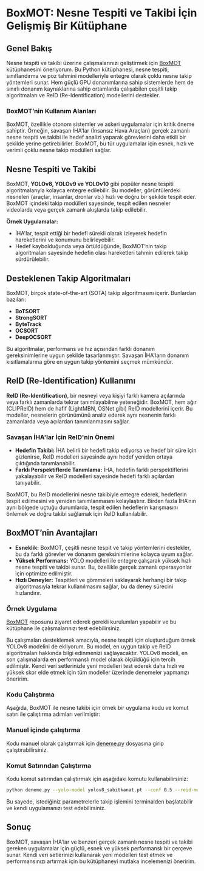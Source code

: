 # BoxMOT: Nesne Tespiti ve Takibi İçin Gelişmiş Bir Kütüphane

## Genel Bakış
Nesne tespiti ve takibi üzerine çalışmalarınızı geliştirmek için [BoxMOT](https://github.com/mikel-brostrom/boxmot.git) kütüphanesini öneriyorum. Bu Python kütüphanesi, nesne tespiti, sınıflandırma ve poz tahmini modelleriyle entegre olarak çoklu nesne takip yöntemleri sunar. Hem güçlü GPU donanımlarına sahip sistemlerde hem de sınırlı donanım kaynaklarına sahip ortamlarda çalışabilen çeşitli takip algoritmaları ve ReID (Re-Identification) modellerini destekler.

### BoxMOT’nin Kullanım Alanları
BoxMOT, özellikle otonom sistemler ve askeri uygulamalar için kritik öneme sahiptir. Örneğin, savaşan İHA'lar (İnsansız Hava Araçları) gerçek zamanlı nesne tespiti ve takibi ile hedef analizi yaparak görevlerini daha etkili bir şekilde yerine getirebilirler. BoxMOT, bu tür uygulamalar için esnek, hızlı ve verimli çoklu nesne takip modülleri sağlar.

## Nesne Tespiti ve Takibi
BoxMOT, **YOLOv8, YOLOv9 ve YOLOv10** gibi popüler nesne tespiti algoritmalarıyla kolayca entegre edilebilir. Bu modeller, görüntülerdeki nesneleri (araçlar, insanlar, dronlar vb.) hızlı ve doğru bir şekilde tespit eder. BoxMOT içindeki takip modülleri sayesinde, tespit edilen nesneler videolarda veya gerçek zamanlı akışlarda takip edilebilir.

**Örnek Uygulamalar:**
- İHA'lar, tespit ettiği bir hedefi sürekli olarak izleyerek hedefin hareketlerini ve konumunu belirleyebilir.
- Hedef kaybolduğunda veya örtüldüğünde, BoxMOT’nin takip algoritmaları sayesinde hedefin olası hareketleri tahmin edilerek takip sürdürülebilir.

## Desteklenen Takip Algoritmaları
BoxMOT, birçok state-of-the-art (SOTA) takip algoritmasını içerir. Bunlardan bazıları:
- **BoTSORT**
- **StrongSORT**
- **ByteTrack**
- **OCSORT**
- **DeepOCSORT**

Bu algoritmalar, performans ve hız açısından farklı donanım gereksinimlerine uygun şekilde tasarlanmıştır. Savaşan İHA'ların donanım kısıtlamalarına göre en uygun takip yöntemini seçmek mümkündür.

## ReID (Re-Identification) Kullanımı
**ReID (Re-Identification)**, bir nesneyi veya kişiyi farklı kamera açılarında veya farklı zamanlarda tekrar tanımlayabilme yeteneğidir. BoxMOT, hem ağır (CLIPReID) hem de hafif (LightMBN, OSNet gibi) ReID modellerini içerir. Bu modeller, nesnelerin görünümünü analiz ederek aynı nesnenin farklı zamanlarda veya açılardan tanımlanmasını sağlar.

### Savaşan İHA'lar İçin ReID'nin Önemi
- **Hedefin Takibi:** İHA belirli bir hedefi takip ediyorsa ve hedef bir süre için gizlenirse, ReID modelleri sayesinde aynı hedef yeniden ortaya çıktığında tanımlanabilir.
- **Farklı Perspektiflerde Tanımlama:** İHA, hedefin farklı perspektiflerini yakalayabilir ve ReID modelleri sayesinde hedefi farklı açılardan tanıyabilir.

BoxMOT, bu ReID modellerini nesne takibiyle entegre ederek, hedeflerin tespit edilmesini ve yeniden tanımlanmasını kolaylaştırır. Birden fazla İHA’nın aynı bölgede uçtuğu durumlarda, tespit edilen hedeflerin karışmasını önlemek ve doğru takibi sağlamak için ReID kullanılabilir.

## BoxMOT’nin Avantajları
- **Esneklik:** BoxMOT, çeşitli nesne tespit ve takip yöntemlerini destekler, bu da farklı görevler ve donanım gereksinimlerine kolayca uyum sağlar.
- **Yüksek Performans:** YOLO modelleri ile entegre çalışarak yüksek hızlı nesne tespiti ve takibi sunar. Bu, özellikle gerçek zamanlı operasyonlar için optimize edilmiştir.
- **Hızlı Deneyler:** Tespitleri ve gömmeleri saklayarak herhangi bir takip algoritmasıyla tekrar kullanılmasını sağlar, bu da deney sürecini hızlandırır.


### Örnek Uygulama
[BoxMOT](https://github.com/mikel-brostrom/boxmot.git) reposunu ziyaret ederek gerekli kurulumları yapabilir ve bu kütüphane ile çalışmalarınızı test edebilirsiniz.

Bu çalışmaları desteklemek amacıyla, nesne tespiti için oluşturduğum örnek YOLOv8 modelini de ekliyorum. Bu model, en uygun takip ve ReID algoritmaları hakkında bilgi edinmenizi sağlayacaktır. YOLOv8 modeli, en son çalışmalarda en performanslı model olarak ölçüldüğü için tercih edilmiştir. Kendi veri setlerinizle yeni modelleri test ederek daha hızlı ve yüksek skor elde etmek için tüm modeller üzerinde denemeler yapmanızı öneririm.

### Kodu Çalıştırma
Aşağıda, BoxMOT ile nesne takibi için örnek bir uygulama kodu ve komut satırı ile çalıştırma adımları verilmiştir:
### Manuel içinde çalıştırma 
Kodu manuel olarak çalıştırmak için [deneme.py](https://github.com/ilyasdemir-demirilyas/Savasan_IHA_Yarismasi/blob/main/%C3%96rnek_uygulama/deneme.py) dosyasına girip çalıştırabilirsiniz.

### Komut Satırından Çalıştırma
Kodu komut satırından çalıştırmak için aşağıdaki komutu kullanabilirsiniz:

```bash
python deneme.py --yolo-model yolov8_sabitkanat.pt --conf 0.5 --reid-model osnet_x1_0_msmt17.pt --video-source ucus6_1.mp4 --tracker botsort
```

Bu sayede, istediğiniz parametrelerle takip işlemini terminalden başlatabilir ve kendi uygulamanızı test edebilirsiniz.

## Sonuç
BoxMOT, savaşan İHA'lar ve benzeri gerçek zamanlı nesne tespiti ve takibi gereken uygulamalar için güçlü, esnek ve yüksek performanslı bir çerçeve sunar. Kendi veri setlerinizi kullanarak yeni modelleri test etmek ve performansınızı artırmak için bu kütüphaneyi mutlaka incelemenizi öneririm.

